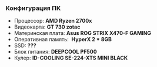 ### Конфигурация ПК

- Процессор: **AMD Ryzen 2700x**
- Видеокарта: **GT 730 zotac**
- Материнская плата: **Asus ROG STRIX X470-F GAMING**
- Оперативная память:  **HyperX 2 * 8GB**
- SSD: **???**
- Блок питания: **DEEPCOOL PF500**
- Кулер: **ID-COOLING SE-224-XTS MINI BLACK**